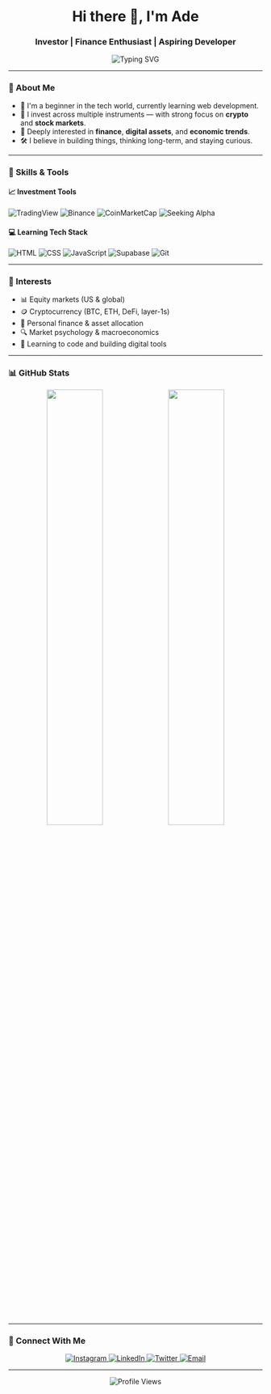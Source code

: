 <h1 align="center">Hi there 👋, I'm Ade</h1>
<h3 align="center">Investor | Finance Enthusiast | Aspiring Developer</h3>

<p align="center">
  <img src="https://readme-typing-svg.demolab.com?font=Fira+Code&size=20&pause=1000&color=00BFFF&center=true&vCenter=true&width=600&lines=Investor+in+crypto%2C+stocks%2C+and+digital+assets.;Beginner+in+tech%2C+learning+by+building.;Passionate+about+finance+and+long-term+thinking." alt="Typing SVG" />
</p>

---

### 🧭 About Me

- 🎯 I'm a beginner in the tech world, currently learning web development.
- 💸 I invest across multiple instruments — with strong focus on **crypto** and **stock markets**.
- 🧠 Deeply interested in **finance**, **digital assets**, and **economic trends**.
- 🛠️ I believe in building things, thinking long-term, and staying curious.

---

### 🧰 Skills & Tools

#### 📈 Investment Tools
![TradingView](https://img.shields.io/badge/TradingView-1E1E1E?style=flat&logo=tradingview&logoColor=white)
![Binance](https://img.shields.io/badge/Binance-F3BA2F?style=flat&logo=binance&logoColor=white)
![CoinMarketCap](https://img.shields.io/badge/CoinMarketCap-2A5ADA?style=flat&logo=coinmarketcap&logoColor=white)
![Seeking Alpha](https://img.shields.io/badge/Seeking%20Alpha-000000?style=flat&logo=seekingalpha&logoColor=white)

#### 💻 Learning Tech Stack
![HTML](https://img.shields.io/badge/HTML-E34F26?style=flat&logo=html5&logoColor=white)
![CSS](https://img.shields.io/badge/CSS-1572B6?style=flat&logo=css3&logoColor=white)
![JavaScript](https://img.shields.io/badge/JavaScript-F7DF1E?style=flat&logo=javascript&logoColor=black)
![Supabase](https://img.shields.io/badge/Supabase-3FCF8E?style=flat&logo=supabase&logoColor=white)
![Git](https://img.shields.io/badge/Git-F05032?style=flat&logo=git&logoColor=white)

---

### 💼 Interests

- 📊 Equity markets (US & global)
- 🪙 Cryptocurrency (BTC, ETH, DeFi, layer-1s)
- 🧾 Personal finance & asset allocation
- 🔍 Market psychology & macroeconomics
- 🧪 Learning to code and building digital tools

---

### 📊 GitHub Stats

<p align="center">
  <img src="https://github-readme-stats.vercel.app/api?username=your-username&show_icons=true&theme=tokyonight" width="47%" />
  <img src="https://github-readme-streak-stats.herokuapp.com?user=your-username&theme=tokyonight" width="47%" />
</p>

---

### 🤝 Connect With Me

<p align="center">
  <a href="https://www.instagram.com/yourusername" target="_blank">
    <img alt="Instagram" src="https://img.shields.io/badge/Instagram-E4405F?style=flat&logo=instagram&logoColor=white" />
  </a>
  <a href="https://linkedin.com/in/yourusername" target="_blank">
    <img alt="LinkedIn" src="https://img.shields.io/badge/LinkedIn-0077B5?style=flat&logo=linkedin&logoColor=white" />
  </a>
  <a href="https://twitter.com/yourusername" target="_blank">
    <img alt="Twitter" src="https://img.shields.io/badge/Twitter-1DA1F2?style=flat&logo=twitter&logoColor=white" />
  </a>
  <a href="mailto:your.email@example.com">
    <img alt="Email" src="https://img.shields.io/badge/Email-D14836?style=flat&logo=gmail&logoColor=white" />
  </a>
</p>

---

<p align="center">
  <img src="https://komarev.com/ghpvc/?username=your-username&label=Profile+Views&color=blue" alt="Profile Views" />
</p>